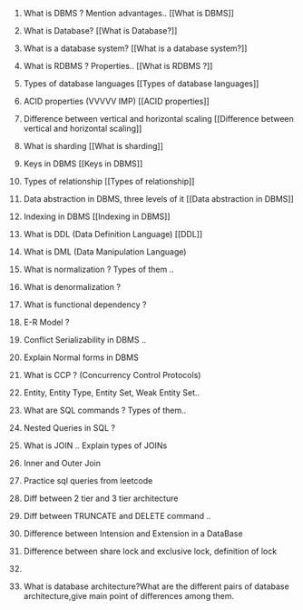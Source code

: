 1. What is DBMS ? Mention advantages..
[[What is DBMS]]
2. What is Database?
[[What is Database?]]
3. What is a database system?
[[What is a database system?]]
4. What is RDBMS ? Properties..
[[What is RDBMS ?]]
5. Types of database languages
[[Types of database languages]]
6. ACID properties (VVVVV IMP)
[[ACID properties]]
7. Difference between vertical and horizontal scaling
[[Difference between vertical and horizontal scaling]]
8. What is sharding
[[What is sharding]]
9. Keys in DBMS
[[Keys in DBMS]]
10. Types of relationship
[[Types of relationship]]
11. Data abstraction in DBMS, three levels of it
[[Data abstraction in DBMS]]
12. Indexing in DBMS
[[Indexing in DBMS]]
13. What is DDL (Data Definition Language)
[[DDL]]
14. What is DML (Data Manipulation Language)

15. What is normalization ? Types of them ..

16. What is denormalization ?

17. What is functional dependency ?

18. E-R Model ?

19. Conflict Serializability in DBMS ..

20. Explain Normal forms in DBMS

21. What is CCP ? (Concurrency Control Protocols)

22. Entity, Entity Type, Entity Set, Weak Entity Set..

23. What are SQL commands ? Types of them..

24. Nested Queries in SQL ?

25. What is JOIN .. Explain types of JOINs

26. Inner and Outer Join

27. Practice sql queries from leetcode

28. Diff between 2 tier and 3 tier architecture

29. Diff between TRUNCATE and DELETE command ..

30. Difference between Intension and Extension in a DataBase

31. Difference between share lock and exclusive lock, definition of lock
32. 
33. What is database architecture?What are the different pairs of database architecture,give main point of differences among them.
